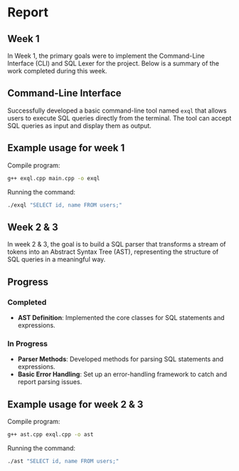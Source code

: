 # Report

## Week 1

In Week 1, the primary goals were to implement the Command-Line Interface (CLI) and SQL Lexer for the project. Below is a summary of the work completed during this week.

## Command-Line Interface

Successfully developed a basic command-line tool named `exql` that allows users to execute SQL queries directly from the terminal. The tool can accept SQL queries as input and display them as output.

## Example usage for week 1

Compile program:

```sh
g++ exql.cpp main.cpp -o exql
```

Running the command:

```sh
./exql "SELECT id, name FROM users;"
```

## Week 2 & 3

In week 2 & 3, the goal is to build a SQL parser that transforms a stream of tokens into an Abstract Syntax Tree (AST), representing the structure of SQL queries in a meaningful way.

## Progress

### Completed

- **AST Definition**: Implemented the core classes for SQL statements and expressions.

### In Progress

- **Parser Methods**: Developed methods for parsing SQL statements and expressions.
- **Basic Error Handling**: Set up an error-handling framework to catch and report parsing issues.

## Example usage for week 2 & 3

Compile program:

```sh
g++ ast.cpp exql.cpp -o ast
```

Running the command:

```sh
./ast "SELECT id, name FROM users;"
```
